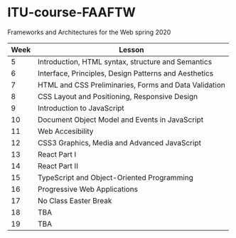 # ITU-course-FAAFTW
Frameworks and Architectures for the Web spring 2020

| Week | Lesson |
| --- | --- |
| 5 | Introduction, HTML syntax, structure and Semantics |
| 6 | Interface, Principles, Design Patterns and Aesthetics |
| 7 | HTML and CSS Preliminaries, Forms and Data Validation |
| 8 | CSS Layout and Positioning, Responsive Design |
| 9 |  Introduction to JavaScript|
| 10 | Document Object Model and Events in JavaScript |
| 11 | Web Accesibility |
| 12 | CSS3 Graphics, Media and Advanced JavaScript |
| 13 | React Part I |
| 14 | React Part II |
| 15 | TypeScript and Object-Oriented Programming |
| 16 | Progressive Web Applications |
| 17 | No Class Easter Break |
| 18 | TBA |
| 19 | TBA |
